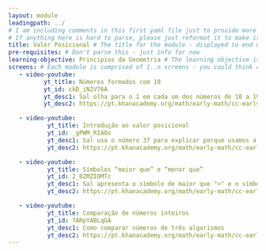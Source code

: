 ```yaml
---
layout: module
leadingpath: ../
# I am including comments in this first yaml file just to provide more context. Please don't parse the comments - just ignore them
# If anything here is hard to parse, please just reformat it to make it easy to parse!
title: Valor Posicional # The title for the module - displayed to end users
pre-requisites: # Don't parse this - just info for now
learning-objective: Principios da Geometria # The learning objective is just for curriculum developers so they know the purpose of each course and how to test that it was successful
screens: # Each module is comprised of 1..n screens - you could think of them like slides in keynote containing an image, a video, a poll, or a quiz.
   - video-youtube:
          yt_title: Números formados com 10
          yt_id: ckD_iN2V76A
          yt_desc1: Sal olha para o 1 em cada um dos números de 10 a 19 e pensa sobre o que ele realmente significa.  Criado por Sal Khan.
          yt_desc2: https://pt.khanacademy.org/math/early-math/cc-early-math-place-value-topic/cc-early-math-teens/e/teen-numbers-1

   - video-youtube:
           yt_title: Introdução ao valor posicional
           yt_id: _gPWM_RIAOo
           yt_desc1: Sal usa o número 37 para explicar porque usamos a "casa das unidades" e a "casa das dezenas" ao escrevermos números.  Criado por Sal Khan.
           yt_desc2: https://pt.khanacademy.org/math/early-math/cc-early-math-place-value-topic/cc-early-math-tens/e/groups-of-tens

   - video-youtube:
           yt_title: Símbolos “maior que” e “menor que”
           yt_id: 2_0ZMZIOMTc
           yt_desc1: Sal apresenta o símbolo de maior que ">" e o símbolo de menor que "<". Criado por Sal Khan.
           yt_desc2: https://pt.khanacademy.org/math/early-math/cc-early-math-place-value-topic/cc-early-math-two-digit-compare/e/comparing_whole_numbers

   - video-youtube:
           yt_title: Comparação de números inteiros
           yt_id: 7ARpYABLqGA
           yt_desc1: Como comparar números de três algarismos
           yt_desc2: https://pt.khanacademy.org/math/early-math/cc-early-math-place-value-topic/cc-early-math-three-digit-compar
---
```

